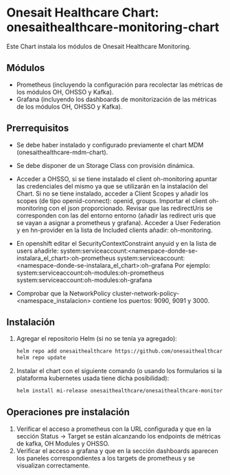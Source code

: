 # Onesait Healthcare Chart: onesaithealthcare-monitoring-chart

Este Chart instala los módulos de Onesait Healthcare Monitoring.

## Módulos

- Prometheus (incluyendo la configuración para recolectar las métricas de los módulos OH, OHSSO y Kafka).
- Grafana (incluyendo los dashboards de monitorización de las métricas de los módulos OH, OHSSO y Kafka).


## Prerrequisitos

- Se debe haber instalado y configurado previamente el chart MDM (onesaithealthcare-mdm-chart).  

- Se debe disponer de un Storage Class con provisión dinámica.

- Acceder a OHSSO, si se tiene instalado el client oh-monitoring apuntar las credenciales del mismo ya que se utilizarán en la instalación del Chart.
  Si no se tiene instalado, acceder a Client Scopes y añadir los scopes (de tipo openid-connect): openid, groups.
  Importar el client oh-monitoring con el json proporcionado.
  Revisar que las redirectUris se corresponden con las del entorno entorno (añadir las redirect uris que se vayan a asignar a prometheus y grafana).
  Acceder a User Federation y en hn-provider en la lista de Included clients añadir: oh-monitoring.

- En openshift editar el SecurityContextConstraint anyuid y en la lista de users añadirle: 
  system:serviceaccount:<namespace-donde-se-instalara_el_chart>:oh-prometheus
  system:serviceaccount:<namespace-donde-se-instalara_el_chart>:oh-grafana
  Por ejemplo:
  system:serviceaccount:oh-modules:oh-prometheus
  system:serviceaccount:oh-modules:oh-grafana

- Comprobar que la NetworkPolicy cluster-network-policy-<namespace_instalacion> contiene los puertos: 9090, 9091 y 3000.
  

## Instalación

1. Agregar el repositorio Helm (si no se tenía ya agregado):
   ```sh
   helm repo add onesaithealthcare https://github.com/onesaithealthcare/onesaithealthcare-charts
   helm repo update
   ```

2. Instalar el chart con el siguiente comando (o usando los formularios si la plataforma kubernetes usada tiene dicha posibilidad):
   ```sh
   helm install mi-release onesaithealthcare/onesaithealthcare-monitoring-chart --namespace oh-modules
   ```

## Operaciones pre instalación

1. Verificar el acceso a prometheus con la URL configurada y que en la sección Status -> Target se están alcanzando los endpoints de métricas de kafka, OH Modules y OHSSO.
2. Verificar el acceso a grafana y que en la sección dashboards aparecen los paneles correspondientes a los targets de prometheus y se visualizan correctamente.









